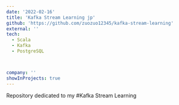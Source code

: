 ```yaml
---
date: '2022-02-16'
title: 'Kafka Stream Learning jp'
github: 'https://github.com/zuozuo12345/kafka-stream-learning'
external: ''
tech:
  - Scala
  - Kafka
  - PostgreSQL



company: ''
showInProjects: true
---
```

Repository dedicated to my #Kafka Stream Learning
